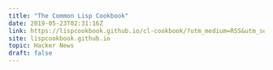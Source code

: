 ```yaml
---
title: "The Common Lisp Cookbook"
date: 2019-05-23T02:31:16Z
link: https://lispcookbook.github.io/cl-cookbook/?utm_medium=RSS&utm_source=hune
site: lispcookbook.github.io
topic: Hacker News
draft: false
---
```

